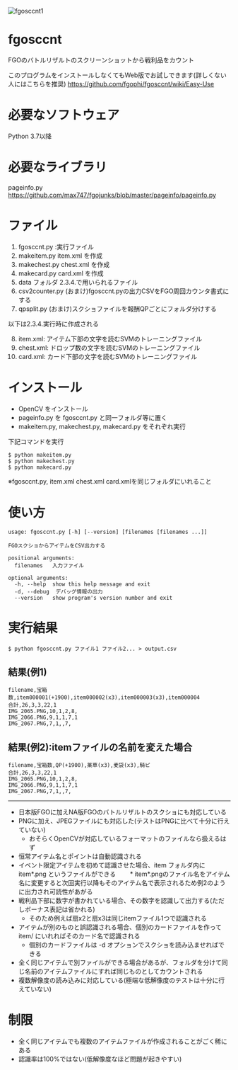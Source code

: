 ![fgosccnt1](https://user-images.githubusercontent.com/62515228/78866947-437c3100-7a7b-11ea-8eb7-7771786b1763.png)
# fgosccnt
FGOのバトルリザルトのスクリーンショットから戦利品をカウント

このプログラムをインストールしなくてもWeb版でお試しできます(詳しくない人にはこちらを推奨)
https://github.com/fgophi/fgosccnt/wiki/Easy-Use

# 必要なソフトウェア
Python 3.7以降

# 必要なライブラリ
pageinfo.py https://github.com/max747/fgojunks/blob/master/pageinfo/pageinfo.py

# ファイル
1. fgosccnt.py :実行ファイル
2. makeitem.py item.xml を作成
3. makechest.py chest.xml を作成
4. makecard.py card.xml を作成
5. data フォルダ 2.3.4.で用いられるファイル
6. csv2counter.py (おまけ)fgosccnt.pyの出力CSVをFGO周回カウンタ書式にする
7. qpsplit.py (おまけ)スクショファイルを報酬QPごとにフォルダ分けする

以下は2.3.4.実行時に作成される

8. item.xml: アイテム下部の文字を読むSVMのトレーニングファイル
9. chest.xml:  ドロップ数の文字を読むSVMのトレーニングファイル
10. card.xml:  カード下部の文字を読むSVMのトレーニングファイル

# インストール

* OpenCV をインストール
* pageinfo.py を fgosccnt.py と同一フォルダ等に置く
* makeitem.py, makechest.py, makecard.py をそれぞれ実行

下記コマンドを実行

    $ python makeitem.py
    $ python makechest.py
    $ python makecard.py

※fgosccnt.py, item.xml chest.xml card.xmlを同じフォルダにいれること


# 使い方

    usage: fgosccnt.py [-h] [--version] [filenames [filenames ...]]
    
    FGOスクショからアイテムをCSV出力する
    
    positional arguments:
      filenames   入力ファイル
    
    optional arguments:
      -h, --help  show this help message and exit
      -d, --debug  デバッグ情報の出力
      --version   show program's version number and exit

# 実行結果
    $ python fgosccnt.py ファイル1 ファイル2... > output.csv

## 結果(例1)
    filename,宝箱数,item000001(+1900),item000002(x3),item000003(x3),item000004
    合計,26,3,3,22,1
    IMG_2065.PNG,10,1,2,8,
    IMG_2066.PNG,9,1,1,7,1
    IMG_2067.PNG,7,1,,7,

## 結果(例2):itemファイルの名前を変えた場合
    filename,宝箱数,QP(+1900),薬草(x3),麦袋(x3),騎ピ
    合計,26,3,3,22,1
    IMG_2065.PNG,10,1,2,8,
    IMG_2066.PNG,9,1,1,7,1
    IMG_2067.PNG,7,1,,7,

***
* 日本版FGOに加えNA版FGOのバトルリザルトのスクショにも対応している
* PNGに加え、JPEGファイルにも対応した(テストはPNGに比べて十分に行えていない)
  * おそらくOpenCVが対応しているフォーマットのファイルなら扱えるはず
* 恒常アイテム名とポイントは自動認識される
* イベント限定アイテムを初めて認識させた場合、item フォルダ内に item*.png というファイルができる
　　* item*.pngのファイル名をアイテム名に変更すると次回実行以降もそのアイテム名で表示されるため例2のように出力され可読性があがる
* 戦利品下部に数字が書かれている場合、その数字を認識して出力する(ただしボーナス表記は省かれる)
  * そのため例えば扇x2と扇x3は同じitemファイル1つで認識される
* アイテムが別のものと誤認識される場合、個別のカードファイルを作って item/ にいれればそのカード名で認識される
  * 個別のカードファイルは -d オプションでスクショを読み込ませればできる
* 全く同じアイテムで別ファイルができる場合があるが、フォルダを分けて同じ名前のアイテムファイルにすれば同じものとしてカウントされる
* 複数解像度の読み込みに対応している(極端な低解像度のテストは十分に行えていない)

# 制限
* 全く同じアイテムでも複数のアイテムファイルが作成されることがごく稀にある
* 認識率は100%ではない(低解像度なほど問題が起きやすい)

